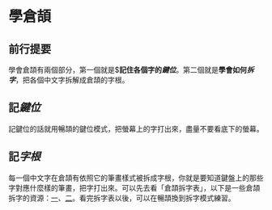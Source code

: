 # 學倉頡

## 前行提要
學會倉頡有兩個部分，第一個就是$**記住各個字的*鍵位***。第二個就是**學會如何*拆字***，把各個中文字拆解成倉頡的字根。

## 記*鍵位*
記鍵位的話就用暢頡的鍵位模式，把螢幕上的字打出來，盡量不要看底下的螢幕。

## 記*字根*
每一個中文字在倉頡有依照它的筆畫樣式被拆成字根，你就是要知道鍵盤上的那些字對應什麼樣的筆畫，把字打出來。可以先去看「倉頡拆字表」，以下是一些倉頡拆字的資源：[一](https://facaiy.com/assets/input_method/%E7%86%9F%E8%AE%B0%E5%B7%A7%E8%83%8C_%E5%80%89%E9%A0%A1%E8%BC%B8%E5%85%A5%E6%B3%95.pdf)、[二](https://gholk.github.io/cjns/compose.html)。看完拆字表以後，可以在暢頡換到拆字模式練習。
